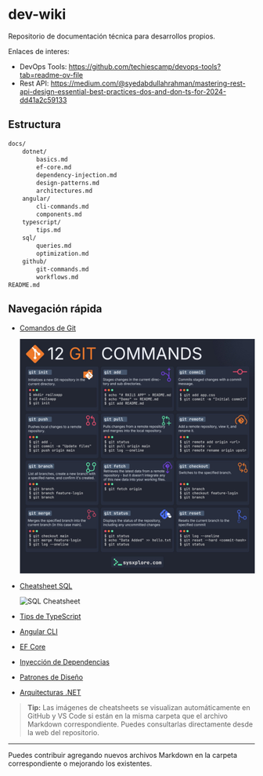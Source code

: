 # dev-wiki

Repositorio de documentación técnica para desarrollos propios.

Enlaces de interes:

- DevOps Tools: https://github.com/techiescamp/devops-tools?tab=readme-ov-file
- Rest API:  https://medium.com/@syedabdullahrahman/mastering-rest-api-design-essential-best-practices-dos-and-don-ts-for-2024-dd41a2c59133

## Estructura

```
docs/
	dotnet/
		basics.md
		ef-core.md
		dependency-injection.md
		design-patterns.md
		architectures.md
	angular/
		cli-commands.md
		components.md
	typescript/
		tips.md
	sql/
		queries.md
		optimization.md
	github/
		git-commands.md
		workflows.md
README.md
```

## Navegación rápida

- [Comandos de Git](docs/github/git-commands.md)

  ![Git Cheatsheet](docs/github/git-cheatsheet.png)

- [Cheatsheet SQL](docs/sql/queries.md)

  ![SQL Cheatsheet](docs/sql/sql-cheatsheet.png)

- [Tips de TypeScript](docs/typescript/tips.md)
- [Angular CLI](docs/angular/cli-commands.md)
- [EF Core](docs/dotnet/ef-core.md)
- [Inyección de Dependencias](docs/dotnet/dependency-injection.md)
- [Patrones de Diseño](docs/dotnet/design-patterns.md)
- [Arquitecturas .NET](docs/dotnet/architectures.md)

> **Tip:** Las imágenes de cheatsheets se visualizan automáticamente en GitHub y VS Code si están en la misma carpeta que el archivo Markdown correspondiente. Puedes consultarlas directamente desde la web del repositorio.

---

Puedes contribuir agregando nuevos archivos Markdown en la carpeta correspondiente o mejorando los existentes.
